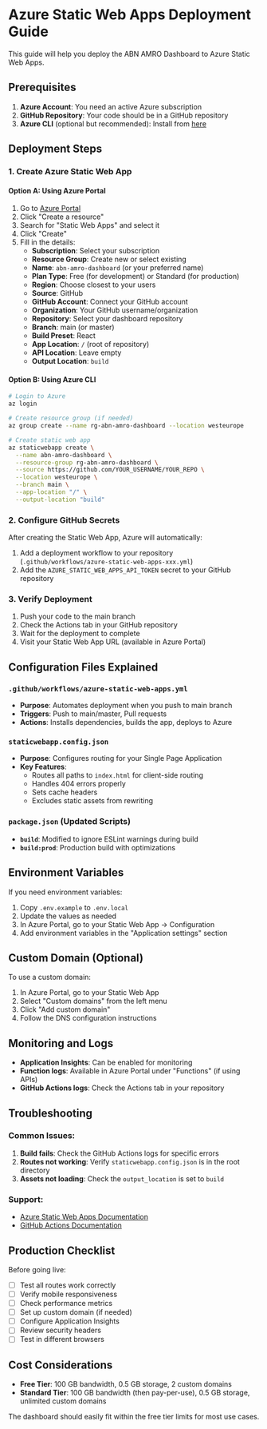 # Azure Static Web Apps Deployment Guide

This guide will help you deploy the ABN AMRO Dashboard to Azure Static Web Apps.

## Prerequisites

1. **Azure Account**: You need an active Azure subscription
2. **GitHub Repository**: Your code should be in a GitHub repository
3. **Azure CLI** (optional but recommended): Install from [here](https://docs.microsoft.com/en-us/cli/azure/install-azure-cli)

## Deployment Steps

### 1. Create Azure Static Web App

#### Option A: Using Azure Portal
1. Go to [Azure Portal](https://portal.azure.com)
2. Click "Create a resource"
3. Search for "Static Web Apps" and select it
4. Click "Create"
5. Fill in the details:
   - **Subscription**: Select your subscription
   - **Resource Group**: Create new or select existing
   - **Name**: `abn-amro-dashboard` (or your preferred name)
   - **Plan Type**: Free (for development) or Standard (for production)
   - **Region**: Choose closest to your users
   - **Source**: GitHub
   - **GitHub Account**: Connect your GitHub account
   - **Organization**: Your GitHub username/organization
   - **Repository**: Select your dashboard repository
   - **Branch**: main (or master)
   - **Build Preset**: React
   - **App Location**: `/` (root of repository)
   - **API Location**: Leave empty
   - **Output Location**: `build`

#### Option B: Using Azure CLI
```bash
# Login to Azure
az login

# Create resource group (if needed)
az group create --name rg-abn-amro-dashboard --location westeurope

# Create static web app
az staticwebapp create \
  --name abn-amro-dashboard \
  --resource-group rg-abn-amro-dashboard \
  --source https://github.com/YOUR_USERNAME/YOUR_REPO \
  --location westeurope \
  --branch main \
  --app-location "/" \
  --output-location "build"
```

### 2. Configure GitHub Secrets

After creating the Static Web App, Azure will automatically:
1. Add a deployment workflow to your repository (`.github/workflows/azure-static-web-apps-xxx.yml`)
2. Add the `AZURE_STATIC_WEB_APPS_API_TOKEN` secret to your GitHub repository

### 3. Verify Deployment

1. Push your code to the main branch
2. Check the Actions tab in your GitHub repository
3. Wait for the deployment to complete
4. Visit your Static Web App URL (available in Azure Portal)

## Configuration Files Explained

### `.github/workflows/azure-static-web-apps.yml`
- **Purpose**: Automates deployment when you push to main branch
- **Triggers**: Push to main/master, Pull requests
- **Actions**: Installs dependencies, builds the app, deploys to Azure

### `staticwebapp.config.json`
- **Purpose**: Configures routing for your Single Page Application
- **Key Features**:
  - Routes all paths to `index.html` for client-side routing
  - Handles 404 errors properly
  - Sets cache headers
  - Excludes static assets from rewriting

### `package.json` (Updated Scripts)
- **`build`**: Modified to ignore ESLint warnings during build
- **`build:prod`**: Production build with optimizations

## Environment Variables

If you need environment variables:

1. Copy `.env.example` to `.env.local`
2. Update the values as needed
3. In Azure Portal, go to your Static Web App → Configuration
4. Add environment variables in the "Application settings" section

## Custom Domain (Optional)

To use a custom domain:

1. In Azure Portal, go to your Static Web App
2. Select "Custom domains" from the left menu
3. Click "Add custom domain"
4. Follow the DNS configuration instructions

## Monitoring and Logs

- **Application Insights**: Can be enabled for monitoring
- **Function logs**: Available in Azure Portal under "Functions" (if using APIs)
- **GitHub Actions logs**: Check the Actions tab in your repository

## Troubleshooting

### Common Issues:

1. **Build fails**: Check the GitHub Actions logs for specific errors
2. **Routes not working**: Verify `staticwebapp.config.json` is in the root directory
3. **Assets not loading**: Check the `output_location` is set to `build`

### Support:
- [Azure Static Web Apps Documentation](https://docs.microsoft.com/en-us/azure/static-web-apps/)
- [GitHub Actions Documentation](https://docs.github.com/en/actions)

## Production Checklist

Before going live:
- [ ] Test all routes work correctly
- [ ] Verify mobile responsiveness
- [ ] Check performance metrics
- [ ] Set up custom domain (if needed)
- [ ] Configure Application Insights
- [ ] Review security headers
- [ ] Test in different browsers

## Cost Considerations

- **Free Tier**: 100 GB bandwidth, 0.5 GB storage, 2 custom domains
- **Standard Tier**: 100 GB bandwidth (then pay-per-use), 0.5 GB storage, unlimited custom domains

The dashboard should easily fit within the free tier limits for most use cases.